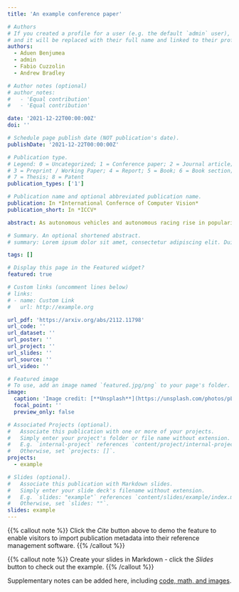 ```yaml
---
title: 'An example conference paper'

# Authors
# If you created a profile for a user (e.g. the default `admin` user), write the username (folder name) here
# and it will be replaced with their full name and linked to their profile.
authors:
  - Aduen Benjumea
  - admin
  - Fabio Cuzzolin
  - Andrew Bradley

# Author notes (optional)
# author_notes:
#   - 'Equal contribution'
#   - 'Equal contribution'

date: '2021-12-22T00:00:00Z'
doi: ''

# Schedule page publish date (NOT publication's date).
publishDate: '2021-12-22T00:00:00Z'

# Publication type.
# Legend: 0 = Uncategorized; 1 = Conference paper; 2 = Journal article;
# 3 = Preprint / Working Paper; 4 = Report; 5 = Book; 6 = Book section;
# 7 = Thesis; 8 = Patent
publication_types: ['1']

# Publication name and optional abbreviated publication name.
publication: In *International Confernce of Computer Vision*
publication_short: In *ICCV*

abstract: As autonomous vehicles and autonomous racing rise in popularity, so does the need for faster and more accurate detectors. While our naked eyes are able to extract contextual information almost instantly, even from far away, image resolution and computational resources limitations make detecting smaller objects (that is, objects that occupy a small pixel area in the input image) a genuinely challenging task for machines and a wide-open research field. This study explores how the popular YOLOv5 object detector can be modified to improve its performance in detecting smaller objects, with a particular application in autonomous racing. To achieve this, we investigate how replacing certain structural elements of the model (as well as their connections and other parameters) can affect performance and inference time. In doing so, we propose a series of models at different scales, which we name `YOLO-Z', and which display an improvement of up to 6.9% in mAP when detecting smaller objects at 50% IOU, at the cost of just a 3ms increase in inference time compared to the original YOLOv5. Our objective is to inform future research on the potential of adjusting a popular detector such as YOLOv5 to address specific tasks and provide insights on how specific changes can impact small object detection. Such findings, applied to the broader context of autonomous vehicles, could increase the amount of contextual information available to such systems.

# Summary. An optional shortened abstract.
# summary: Lorem ipsum dolor sit amet, consectetur adipiscing elit. Duis posuere tellus ac convallis placerat. Proin tincidunt magna sed ex sollicitudin condimentum.

tags: []

# Display this page in the Featured widget?
featured: true

# Custom links (uncomment lines below)
# links:
# - name: Custom Link
#   url: http://example.org

url_pdf: 'https://arxiv.org/abs/2112.11798'
url_code: ''
url_dataset: ''
url_poster: ''
url_project: ''
url_slides: ''
url_source: ''
url_video: ''

# Featured image
# To use, add an image named `featured.jpg/png` to your page's folder.
image:
  caption: 'Image credit: [**Unsplash**](https://unsplash.com/photos/pLCdAaMFLTE)'
  focal_point: ''
  preview_only: false

# Associated Projects (optional).
#   Associate this publication with one or more of your projects.
#   Simply enter your project's folder or file name without extension.
#   E.g. `internal-project` references `content/project/internal-project/index.md`.
#   Otherwise, set `projects: []`.
projects:
  - example

# Slides (optional).
#   Associate this publication with Markdown slides.
#   Simply enter your slide deck's filename without extension.
#   E.g. `slides: "example"` references `content/slides/example/index.md`.
#   Otherwise, set `slides: ""`.
slides: example
---
```


{{% callout note %}}
Click the _Cite_ button above to demo the feature to enable visitors to import publication metadata into their reference management software.
{{% /callout %}}

{{% callout note %}}
Create your slides in Markdown - click the _Slides_ button to check out the example.
{{% /callout %}}

Supplementary notes can be added here, including [code, math, and images](https://wowchemy.com/docs/writing-markdown-latex/).
